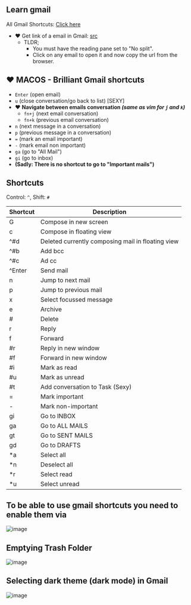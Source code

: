 ## Learn gmail

All Gmail Shortcuts: [Click here](https://support.google.com/mail/answer/6594)

- ❤️ Get link of a email in Gmail: [src](https://stackoverflow.com/a/65670524/10012446)
  - TLDR;
    - You must have the reading pane set to "No split".
    - Click on any email to open it and now copy the url from the browser.

## ❤️ MACOS - Brilliant Gmail shortcuts

- `Enter` (open email)
- `u` (close conversation/go back to list) [SEXY]
- ❤️ **Navigate between emails conversation _(same as vim for `j` and `k`)_**
  - `fn+j` (next email conversation)
  - `fn+k` (previous email conversation)
- `n` (next message in a conversation)
- `p` (previous message in a conversation)
- `=` (mark an email important)
- `-` (mark email non important)
- `ga` (go to "All Mail")
- `gi` (go to inbox)
- **(Sadly: There is no shortcut to go to "Important mails")**

## Shortcuts

Control: `^`, Shift: `#`

| Shortcut | Description                                       |
| -------- | ------------------------------------------------- |
| G        | Compose in new screen                             |
| c        | Compose in floating view                          |
| ^#d      | Deleted currently composing mail in floating view |
| ^#b      | Add bcc                                           |
| ^#c      | Ad cc                                             |
| ^Enter   | Send mail                                         |
| n        | Jump to next mail                                 |
| p        | Jump to previous mail                             |
| x        | Select focussed message                           |
| e        | Archive                                           |
| #        | Delete                                            |
| r        | Reply                                             |
| f        | Forward                                           |
| #r       | Reply in new window                               |
| #f       | Forward in new window                             |
| #i       | Mark as read                                      |
| #u       | Mark as unread                                    |
| #t       | Add conversation to Task (Sexy)                   |
| =        | Mark important                                    |
| -        | Mark non-important                                |
| gi       | Go to INBOX                                       |
| ga       | Go to ALL MAILS                                   |
| gt       | Go to SENT MAILS                                  |
| gd       | Go to DRAFTS                                      |
| \*a      | Select all                                        |
| \*n      | Deselect all                                      |
| \*r      | Select read                                       |
| \*u      | Select unread                                     |

## To be able to use gmail shortcuts you need to enable them via

![image](https://user-images.githubusercontent.com/31458531/190988173-e70378bd-ead8-4ff0-a4d6-ec1e15bdf17c.png)

## Emptying Trash Folder

![image](https://user-images.githubusercontent.com/31458531/190856930-7a402127-c541-4c3a-ace7-24d968fb26ad.png)

## Selecting dark theme (dark mode) in Gmail

![image](https://github.com/sahilrajput03/sahilrajput03/assets/31458531/780998f4-2944-4314-a866-7dd968e452cf)

